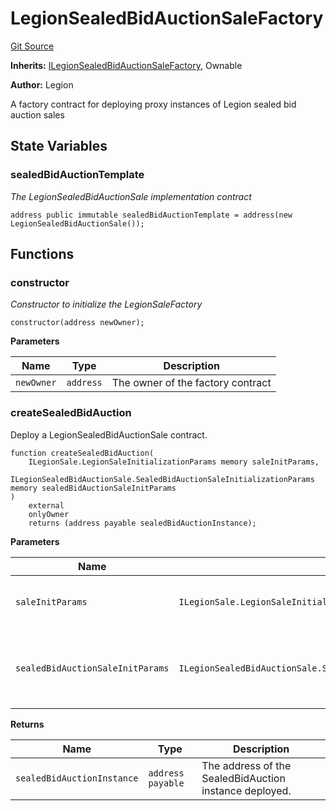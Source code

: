 # LegionSealedBidAuctionSaleFactory
[Git Source](https://github.com/Legion-Team/evm-contracts/blob/a0becaf0413338ea78e3b0a0ce4527f7e1695849/src/factories/LegionSealedBidAuctionSaleFactory.sol)

**Inherits:**
[ILegionSealedBidAuctionSaleFactory](/src/interfaces/factories/ILegionSealedBidAuctionSaleFactory.sol/interface.ILegionSealedBidAuctionSaleFactory.md), Ownable

**Author:**
Legion

A factory contract for deploying proxy instances of Legion sealed bid auction sales


## State Variables
### sealedBidAuctionTemplate
*The LegionSealedBidAuctionSale implementation contract*


```solidity
address public immutable sealedBidAuctionTemplate = address(new LegionSealedBidAuctionSale());
```


## Functions
### constructor

*Constructor to initialize the LegionSaleFactory*


```solidity
constructor(address newOwner);
```
**Parameters**

|Name|Type|Description|
|----|----|-----------|
|`newOwner`|`address`|The owner of the factory contract|


### createSealedBidAuction

Deploy a LegionSealedBidAuctionSale contract.


```solidity
function createSealedBidAuction(
    ILegionSale.LegionSaleInitializationParams memory saleInitParams,
    ILegionSealedBidAuctionSale.SealedBidAuctionSaleInitializationParams memory sealedBidAuctionSaleInitParams
)
    external
    onlyOwner
    returns (address payable sealedBidAuctionInstance);
```
**Parameters**

|Name|Type|Description|
|----|----|-----------|
|`saleInitParams`|`ILegionSale.LegionSaleInitializationParams`|The Legion sale initialization parameters.|
|`sealedBidAuctionSaleInitParams`|`ILegionSealedBidAuctionSale.SealedBidAuctionSaleInitializationParams`|The sealed bid auction sale specific initialization parameters.|

**Returns**

|Name|Type|Description|
|----|----|-----------|
|`sealedBidAuctionInstance`|`address payable`|The address of the SealedBidAuction instance deployed.|


